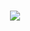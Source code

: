 <h1 align = "center">
<img src = "https://ik.imagekit.io/juliocpaiva/londres.png?updatedAt=1705070102750">
</h1>
